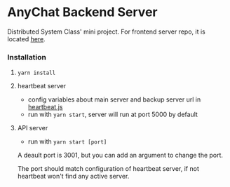 # AnyChat Backend Server

Distributed System Class' mini project.
For frontend server repo, it is located [here](https://github.com/thipokKub/ani-chat-front).

### Installation
1. `yarn install`
2. heartbeat server
    - config variables about main server and backup server url in [heartbeat.js](https://github.com/burin-n/anychat-server/blob/master/heartbeat.js)
    - run with `yarn start`, server will run at port 5000 by default
   
  
2. API server
     - run with `yarn start [port]`
    
      A deault port is 3001, but you can add an argument to change the port. 
    
      The port should match configuration of heartbeat server, if not heartbeat won't find any active server.
